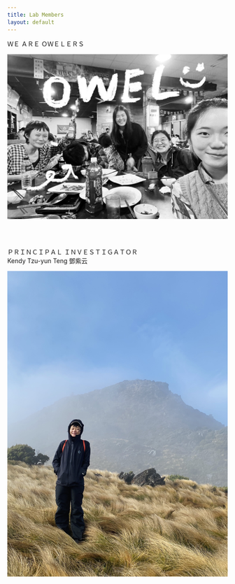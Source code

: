```yaml
---
title: Lab Members
layout: default
---
```


<span style="font-size:1em"> ＷＥ   ＡＲＥ    ＯＷＥＬＥＲＳ </span>

![owel_photo](owel_photo.JPG)

<br/><br/>

ＰＲＩＮＣＩＰＡＬ   ＩＮＶＥＳＴＩＧＡＴＯＲ  
Kendy Tzu-yun Teng 鄧紫云
 
![PI_photo](PI_photo.jpeg)
 
<br/><br/>

